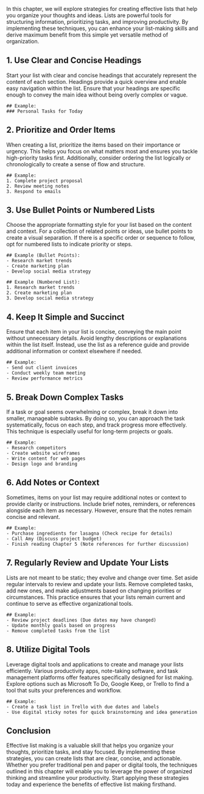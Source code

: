 
In this chapter, we will explore strategies for creating effective lists that help you organize your thoughts and ideas. Lists are powerful tools for structuring information, prioritizing tasks, and improving productivity. By implementing these techniques, you can enhance your list-making skills and derive maximum benefit from this simple yet versatile method of organization.

**1. Use Clear and Concise Headings**
-------------------------------------

Start your list with clear and concise headings that accurately represent the content of each section. Headings provide a quick overview and enable easy navigation within the list. Ensure that your headings are specific enough to convey the main idea without being overly complex or vague.

    ## Example:
    ### Personal Tasks for Today

**2. Prioritize and Order Items**
---------------------------------

When creating a list, prioritize the items based on their importance or urgency. This helps you focus on what matters most and ensures you tackle high-priority tasks first. Additionally, consider ordering the list logically or chronologically to create a sense of flow and structure.

    ## Example:
    1. Complete project proposal
    2. Review meeting notes
    3. Respond to emails

**3. Use Bullet Points or Numbered Lists**
------------------------------------------

Choose the appropriate formatting style for your list based on the content and context. For a collection of related points or ideas, use bullet points to create a visual separation. If there is a specific order or sequence to follow, opt for numbered lists to indicate priority or steps.

    ## Example (Bullet Points):
    - Research market trends
    - Create marketing plan
    - Develop social media strategy

    ## Example (Numbered List):
    1. Research market trends
    2. Create marketing plan
    3. Develop social media strategy

**4. Keep It Simple and Succinct**
----------------------------------

Ensure that each item in your list is concise, conveying the main point without unnecessary details. Avoid lengthy descriptions or explanations within the list itself. Instead, use the list as a reference guide and provide additional information or context elsewhere if needed.

    ## Example:
    - Send out client invoices
    - Conduct weekly team meeting
    - Review performance metrics

**5. Break Down Complex Tasks**
-------------------------------

If a task or goal seems overwhelming or complex, break it down into smaller, manageable subtasks. By doing so, you can approach the task systematically, focus on each step, and track progress more effectively. This technique is especially useful for long-term projects or goals.

    ## Example:
    - Research competitors
    - Create website wireframes
    - Write content for web pages
    - Design logo and branding

**6. Add Notes or Context**
---------------------------

Sometimes, items on your list may require additional notes or context to provide clarity or instructions. Include brief notes, reminders, or references alongside each item as necessary. However, ensure that the notes remain concise and relevant.

    ## Example:
    - Purchase ingredients for lasagna (Check recipe for details)
    - Call Amy (Discuss project budget)
    - Finish reading Chapter 5 (Note references for further discussion)

**7. Regularly Review and Update Your Lists**
---------------------------------------------

Lists are not meant to be static; they evolve and change over time. Set aside regular intervals to review and update your lists. Remove completed tasks, add new ones, and make adjustments based on changing priorities or circumstances. This practice ensures that your lists remain current and continue to serve as effective organizational tools.

    ## Example:
    - Review project deadlines (Due dates may have changed)
    - Update monthly goals based on progress
    - Remove completed tasks from the list

**8. Utilize Digital Tools**
----------------------------

Leverage digital tools and applications to create and manage your lists efficiently. Various productivity apps, note-taking software, and task management platforms offer features specifically designed for list making. Explore options such as Microsoft To Do, Google Keep, or Trello to find a tool that suits your preferences and workflow.

    ## Example:
    - Create a task list in Trello with due dates and labels
    - Use digital sticky notes for quick brainstorming and idea generation

**Conclusion**
--------------

Effective list making is a valuable skill that helps you organize your thoughts, prioritize tasks, and stay focused. By implementing these strategies, you can create lists that are clear, concise, and actionable. Whether you prefer traditional pen and paper or digital tools, the techniques outlined in this chapter will enable you to leverage the power of organized thinking and streamline your productivity. Start applying these strategies today and experience the benefits of effective list making firsthand.
